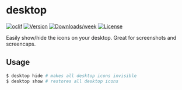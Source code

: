 # desktop
[![oclif](https://img.shields.io/badge/cli-oclif-brightgreen.svg)](https://oclif.io)
[![Version](https://img.shields.io/npm/v/@anandaroop/desktop.svg)](https://npmjs.org/package/@anandaroop/desktop)
[![Downloads/week](https://img.shields.io/npm/dw/@anandaroop/desktop.svg)](https://npmjs.org/package/@anandaroop/desktop)
[![License](https://img.shields.io/npm/l/@anandaroop/desktop.svg)](https://github.com/anandaroop/desktop/blob/master/package.json)


Easily show/hide the icons on your desktop. Great for screenshots and screencaps.

## Usage

```sh
$ desktop hide # makes all desktop icons invisible
$ desktop show # restores all desktop icons
```
